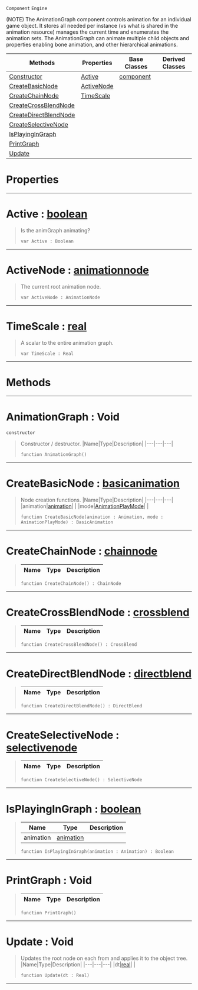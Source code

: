  `Component` `Engine`



(NOTE) The AnimationGraph component controls animation for an individual game object. It stores all needed per instance (vs what is shared in the animation resource) manages the current time and enumerates the animation sets. The AnimationGraph can animate multiple child objects and properties enabling bone animation, and other hierarchical animations.

|Methods|Properties|Base Classes|Derived Classes|
|---|---|---|---|
|[ Constructor](https://github.com/PlasmaEngine/PlasmaDocs/blob/master/code_reference/class_reference/animationgraph.markdown#animationgraph-void)|[ Active](https://github.com/PlasmaEngine/PlasmaDocs/blob/master/code_reference/class_reference/animationgraph.markdown#active-plasma-engine-docum)|[component](https://github.com/PlasmaEngine/PlasmaDocs/blob/master/code_reference/class_reference/component.markdown)| |
|[ CreateBasicNode](https://github.com/PlasmaEngine/PlasmaDocs/blob/master/code_reference/class_reference/animationgraph.markdown#createbasicnode-plasma-eng)|[ ActiveNode](https://github.com/PlasmaEngine/PlasmaDocs/blob/master/code_reference/class_reference/animationgraph.markdown#activenode-plasma-engine-d)| | |
|[ CreateChainNode](https://github.com/PlasmaEngine/PlasmaDocs/blob/master/code_reference/class_reference/animationgraph.markdown#createchainnode-plasma-eng)|[ TimeScale](https://github.com/PlasmaEngine/PlasmaDocs/blob/master/code_reference/class_reference/animationgraph.markdown#timescale-plasma-engine-do)| | |
|[ CreateCrossBlendNode](https://github.com/PlasmaEngine/PlasmaDocs/blob/master/code_reference/class_reference/animationgraph.markdown#createcrossblendnode-zer)| | | |
|[ CreateDirectBlendNode](https://github.com/PlasmaEngine/PlasmaDocs/blob/master/code_reference/class_reference/animationgraph.markdown#createdirectblendnode-ze)| | | |
|[ CreateSelectiveNode](https://github.com/PlasmaEngine/PlasmaDocs/blob/master/code_reference/class_reference/animationgraph.markdown#createselectivenode-plasma)| | | |
|[ IsPlayingInGraph](https://github.com/PlasmaEngine/PlasmaDocs/blob/master/code_reference/class_reference/animationgraph.markdown#isplayingingraph-plasma-en)| | | |
|[ PrintGraph](https://github.com/PlasmaEngine/PlasmaDocs/blob/master/code_reference/class_reference/animationgraph.markdown#printgraph-void)| | | |
|[ Update](https://github.com/PlasmaEngine/PlasmaDocs/blob/master/code_reference/class_reference/animationgraph.markdown#update-void)| | | |


 #  Properties


---  
 #  Active : [boolean](https://github.com/PlasmaEngine/PlasmaDocs/blob/master/code_reference/lightning_base_types/boolean.markdown)

> Is the animGraph animating?
> ``` lang=cpp, name=Lightning
> var Active : Boolean


---  
 #  ActiveNode : [animationnode](https://github.com/PlasmaEngine/PlasmaDocs/blob/master/code_reference/class_reference/animationnode.markdown)

> The current root animation node.
> ``` lang=cpp, name=Lightning
> var ActiveNode : AnimationNode


---  
 #  TimeScale : [real](https://github.com/PlasmaEngine/PlasmaDocs/blob/master/code_reference/lightning_base_types/real.markdown)

> A scalar to the entire animation graph.
> ``` lang=cpp, name=Lightning
> var TimeScale : Real


---  
 #  Methods


---  
 #  AnimationGraph : Void

 `constructor`

> Constructor / destructor.
> |Name|Type|Description|
> |---|---|---|
> ``` lang=cpp, name=Lightning
> function AnimationGraph()
> ``` 


---  
 #  CreateBasicNode : [basicanimation](https://github.com/PlasmaEngine/PlasmaDocs/blob/master/code_reference/class_reference/basicanimation.markdown)

> Node creation functions.
> |Name|Type|Description|
> |---|---|---|
> |animation|[animation](https://github.com/PlasmaEngine/PlasmaDocs/blob/master/code_reference/class_reference/animation.markdown)| |
> |mode|[AnimationPlayMode](https://github.com/PlasmaEngine/PlasmaDocs/blob/master/code_reference/enum_reference.markdown#animationplaymode)| |
> ``` lang=cpp, name=Lightning
> function CreateBasicNode(animation : Animation, mode : AnimationPlayMode) : BasicAnimation
> ``` 


---  
 #  CreateChainNode : [chainnode](https://github.com/PlasmaEngine/PlasmaDocs/blob/master/code_reference/class_reference/chainnode.markdown)

> 
> |Name|Type|Description|
> |---|---|---|
> ``` lang=cpp, name=Lightning
> function CreateChainNode() : ChainNode
> ``` 


---  
 #  CreateCrossBlendNode : [crossblend](https://github.com/PlasmaEngine/PlasmaDocs/blob/master/code_reference/class_reference/crossblend.markdown)

> 
> |Name|Type|Description|
> |---|---|---|
> ``` lang=cpp, name=Lightning
> function CreateCrossBlendNode() : CrossBlend
> ``` 


---  
 #  CreateDirectBlendNode : [directblend](https://github.com/PlasmaEngine/PlasmaDocs/blob/master/code_reference/class_reference/directblend.markdown)

> 
> |Name|Type|Description|
> |---|---|---|
> ``` lang=cpp, name=Lightning
> function CreateDirectBlendNode() : DirectBlend
> ``` 


---  
 #  CreateSelectiveNode : [selectivenode](https://github.com/PlasmaEngine/PlasmaDocs/blob/master/code_reference/class_reference/selectivenode.markdown)

> 
> |Name|Type|Description|
> |---|---|---|
> ``` lang=cpp, name=Lightning
> function CreateSelectiveNode() : SelectiveNode
> ``` 


---  
 #  IsPlayingInGraph : [boolean](https://github.com/PlasmaEngine/PlasmaDocs/blob/master/code_reference/lightning_base_types/boolean.markdown)

> 
> |Name|Type|Description|
> |---|---|---|
> |animation|[animation](https://github.com/PlasmaEngine/PlasmaDocs/blob/master/code_reference/class_reference/animation.markdown)| |
> ``` lang=cpp, name=Lightning
> function IsPlayingInGraph(animation : Animation) : Boolean
> ``` 


---  
 #  PrintGraph : Void

> 
> |Name|Type|Description|
> |---|---|---|
> ``` lang=cpp, name=Lightning
> function PrintGraph()
> ``` 


---  
 #  Update : Void

> Updates the root node on each from and applies it to the object tree.
> |Name|Type|Description|
> |---|---|---|
> |dt|[real](https://github.com/PlasmaEngine/PlasmaDocs/blob/master/code_reference/lightning_base_types/real.markdown)| |
> ``` lang=cpp, name=Lightning
> function Update(dt : Real)
> ``` 


---  
 

 